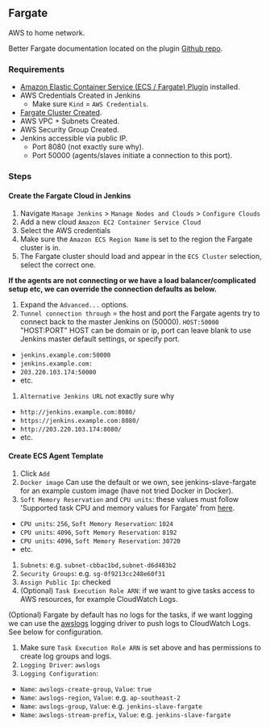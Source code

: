## Fargate
AWS to home network.

Better Fargate documentation located on the plugin [Github repo](https://github.com/jenkinsci/amazon-ecs-plugin).

### Requirements
* [Amazon Elastic Container Service (ECS / Fargate) Plugin](https://github.com/jenkinsci/amazon-ecs-plugin) installed.
* AWS Credentials Created in Jenkins
  * Make sure `Kind` = `AWS Credentials`.
* [Fargate Cluster Created](https://docs.aws.amazon.com/AmazonECS/latest/userguide/create_cluster.html).
* AWS VPC + Subnets Created.
* AWS Security Group Created.
* Jenkins accessible via public IP.
  * Port 8080 (not exactly sure why).
  * Port 50000 (agents/slaves initiate a connection to this port).

### Steps
#### Create the Fargate Cloud in Jenkins
1. Navigate `Manage Jenkins` > `Manage Nodes and Clouds` > `Configure Clouds`
1. Add a new cloud `Amazon EC2 Container Service Cloud`
1. Select the AWS credentials
1. Make sure the `Amazon ECS Region Name` is set to the region the Fargate cluster is in.
1. The Fargate cluster should load and appear in the `ECS Cluster` selection, select the correct one.

**If the agents are not connecting or we have a load balancer/complicated setup etc, we can override the connection defaults as below.**
1. Expand the `Advanced...` options.
1. `Tunnel connection through` = the host and port the Fargate agents try to connect back to the master Jenkins on (50000). `HOST:50000` "HOST:PORT" HOST can be domain or ip, port can leave blank to use Jenkins master default settings, or specify port.
  * `jenkins.example.com:50000`
  * `jenkins.example.com:`
  * `203.220.103.174:50000`
  * etc.
1. `Alternative Jenkins URL` not exactly sure why
  * `http://jenkins.example.com:8080/`
  * `https://jenkins.example.com:8080/`
  * `http://203.220.103.174:8080/`
  * etc.

#### Create ECS Agent Template
1. Click `Add`
1. `Docker image` Can use the default or we own, see jenkins-slave-fargate for an example custom image (have not tried Docker in Docker).
1. `Soft Memory Reservation` and `CPU units`: these values must follow 'Supported task CPU and memory values for Fargate' from [here](https://docs.aws.amazon.com/AmazonECS/latest/developerguide/task-cpu-memory-error.html).
  *  `CPU units`: `256`, `Soft Memory Reservation`: `1024`
  *  `CPU units`: `4096`, `Soft Memory Reservation`: `8192`
  *  `CPU units`: `4096`, `Soft Memory Reservation`: `30720`
  *  etc.
1. `Subnets`: e.g. `subnet-cbbac1bd,subnet-d6d483b2`
1. `Security Groups`: e.g. `sg-0f9213cc248e60f31`
1. `Assign Public Ip`: checked
1. (Optional) `Task Execution Role ARN`: if we want to give tasks access to AWS resources, for example CloudWatch Logs.

(Optional) Fargate by default has no logs for the tasks, if we want logging we can use the [awslogs](https://docs.aws.amazon.com/AmazonECS/latest/userguide/using_awslogs.html) logging driver to push logs to CloudWatch Logs. See below for configuration.

1. Make sure `Task Execution Role ARN` is set above and has permissions to create log groups and logs.
1. `Logging Driver`: `awslogs`
1. `Logging Configuration`:
  * `Name`: `awslogs-create-group`, `Value`: `true`
  * `Name`: `awslogs-region`, `Value`: e.g. `ap-southeast-2`
  * `Name`: `awslogs-group`, `Value`:  e.g. `jenkins-slave-fargate`
  * `Name`: `awslogs-stream-prefix`, `Value`: e.g. `jenkins-slave-fargate`
